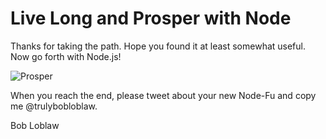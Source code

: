 # Live Long and Prosper with Node

Thanks for taking the path.  Hope you found it at least somewhat useful.  Now go forth with Node.js!

![Prosper](http://media4.giphy.com/media/IL4iTvQH0MjS/200.gif)

When you reach the end, please tweet about your new Node-Fu and copy me @trulybobloblaw.

Bob Loblaw

